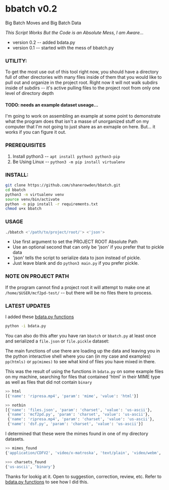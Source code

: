 # bbatch v0.2
Big Batch Moves and Big Batch Data

*This Script Works But the Code is an Absolute Mess, I am Aware...*

+ version 0.2 -- added bdata.py
+ version 0.1 -- started with the mess of bbatch.py

### UTILITY: 
To get the most use out of this tool right now, you should have a directory full of other directories with many files inside of them that you would like to pull out and organize in the project root.
Right now it will not walk subdirs inside of subdirs -- it's active pulling files to the project root from only one level of directory depth


#### TODO: needs an example dataset useage...
I'm going to work on assembling an example at some point to demonstrate what the program does that isn't a masse of unorganized stuff on my computer that I'm not going to just share as an exmaple on here. But... it works if you can figure it out.

### PREREQUISITES
1. Install python3 -- `apt install python3 python3-pip`
2. Be Using Linux -- `python3 -m pip install virtualenv`

### INSTALL: 
```bash
git clone https://github.com/shanerowden/bbatch.git
cd bbatch
python3 -m virtualenv venv
source venv/bin/activate
python -m pip install -r requirements.txt
chmod u+x bbatch
```

### USAGE
```bash
./bbatch <'/path/to/project/root/'> <'json'>
```

+ Use first argument to set the PROJECT ROOT Absolute Path
+ Use an optional second that can only be 'json' if you prefer that to pickle data
+ 'json' tells the script to serialize data to json instead of pickle.
+ Just leave blank and do `python3 main.py` if you prefer pickle.

### NOTE ON PROJECT PATH
If the program cannot find a project root it will attempt to make one at 
`/home/$USER/mcf2pd-test/` -- but there will be no files there to process.


### LATEST UPDATES

I added these [bdata.py functions](https://github.com/shanerowden/bbatch/blob/master/bdata.py)

```bash
python -i bdata.py
```

You can also do this after you have ran `bbatch` or `bbatch.py` at least once and serialized a `file.json` or `file.pickle` dataset:

The main functions of use there are loading up the data and leaving you in the python interactive shell where you can (in my case and examples) `pp(htmls)` or `pp(mimes)` to see what kind of files you have mixed in there.

This was the result of using the functions in `bdata.py` on some example files on my machine, searching for files that contained 'html' in their MIME type as well as files that did not contain `binary`

```py
>> html
[{'name': 'ripresa.mp4', 'param': 'mime', 'value': 'html'}]

>> notbin
[{'name': 'files.json', 'param': 'charset', 'value': 'us-ascii'},
 {'name': 'mcf2pd.py', 'param': 'charset', 'value': 'us-ascii'},
 {'name': 'ripresa.mp4', 'param': 'charset', 'value': 'us-ascii'},
 {'name': 'dsf.py', 'param': 'charset', 'value': 'us-ascii'}]
```

I determined that these were the mimes found in one of my directory datasets.

```py
>> mimes_found
{'application/CDFV2', 'video/x-matroska', 'text/plain', 'video/webm', 'text/x-python', 'video/mp4', 'video/ogg', 'text/html', 'video/x-msvideo', 'video/mpeg', 'image/gif', 'application/octet-stream'}

>>> charsets_found
{'us-ascii', 'binary'}
```

Thanks for lookig at it. Open to suggestion, correction, review, etc.
Refer to [bdata.py functions](https://github.com/shanerowden/bbatch/blob/master/bdata.py) to see how I did this.
